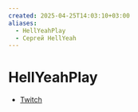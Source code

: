 ```yaml
---
created: 2025-04-25T14:03:10+03:00
aliases:
  - HellYeahPlay
  - Сергей HellYeah
---
```


# HellYeahPlay

 - [Twitch](https://www.twitch.tv/hellyeahplay)
